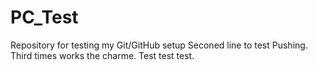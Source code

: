 # PC_Test
Repository for testing my Git/GitHub setup
Seconed line to test Pushing. 
Third times works the charme.
Test test test.